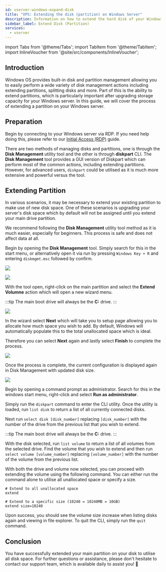 ```yaml
---
id: vserver-windows-expand-disk
title: "VPS: Extending the disk (partition) on Windows Server"
description: Information on how to extend the hard disk of your Windows VPS from ZAP-Hosting - ZAP-Hosting.com documentation
sidebar_label: Extend Disk (Partition)
services:
  - vserver
---
```


import Tabs from '@theme/Tabs';
import TabItem from '@theme/TabItem';
import InlineVoucher from '@site/src/components/InlineVoucher';

## Introduction

Windows OS provides built-in disk and partition management allowing you to easily perform a wide variety of disk management actions including extending partitions, splitting disks and more. Part of this is the ability to extend partitions, which is particularly important after upgrading storage capacity for your Windows server. In this guide, we will cover the process of extending a partition on your Windows server.

<InlineVoucher />

## Preparation

Begin by connecting to your Windows server via RDP. If you need help doing this, please refer to our [Initial Access (RDP)](vserver-windows-userdp.md) guide.

There are two methods of managing disks and partitions, one is through the **Disk Management** utility tool and the other is through **diskpart** CLI. The **Disk Management** tool provides a GUI version of Diskpart which can perform most of the common actions, including extending partitions. However, for advanced users, `diskpart` could be utilised as it is much more extensive and powerful versus the tool.

## Extending Partition

In various scenarios, it may be necessary to extend your existing partition to make use of new disk space. One of these scenarios is upgrading your server's disk space which by default will not be assigned until you extend your main drive partition.

We recommend following the **Disk Management** utility tool method as it is much easier, especially for beginners. This process is safe and does not affect data at all.

<Tabs>
<TabItem value="disk-management" label="Via Disk Management (GUI)" default>

Begin by opening the **Disk Management** tool. Simply search for this in the start menu, or alternatively open it via run by pressing `Windows Key + R` and entering `diskmgmt.msc` followed by confirm.

![](https://screensaver01.zap-hosting.com/index.php/s/xfMexYdrJMr3L6Y/preview)

![](https://screensaver01.zap-hosting.com/index.php/s/gKjkst3H89knLFa/preview)

With the tool open, right-click on the main partition and select the **Extend Volumne** action which will open a new wizard menu.

:::tip
The main boot drive will always be the **C:** drive.
:::

![](https://screensaver01.zap-hosting.com/index.php/s/nWMStW6T74SrrRe/preview)

In the wizard select **Next** which will take you to setup page allowing you to allocate how much space you wish to add. By default, Windows will automatically populate this to the total unallocated space which is ideal.

Therefore you can select **Next** again and lastly select **Finish** to complete the process.

![](https://screensaver01.zap-hosting.com/index.php/s/MwRFS8eCHoqBSNt/download)

Once the process is complete, the current configuration is displayed again in Disk Management with updated disk size.

![](https://screensaver01.zap-hosting.com/index.php/s/M46ca4FkeG42AZz/preview)

</TabItem>

<TabItem value="diskpart" label="Via Diskpart (CLI)">

Begin by opening a command prompt as administrator. Search for this in the windows start menu, right-click and select **Run as administrator**.

Simply run the `diskpart` command to enter the CLI utility. Once the utility is loaded, run `list disk` to return a list of all currently connected disks.

Next run `select disk [disk_number]` replacing `[disk_number]` with the number of the drive from the previous list that you wish to extend.

:::tip
The main boot drive will always be the **C:** drive.
:::

With the disk selected, run `list volume` to return a list of all volumes from the selected drive. Find the volume that you wish to extend and then run `select volume [volume_number]` replacing `[volume_number]` with the number of the volume from the previous list.

With both the drive and volume now selected, you can proceed with extending the volume using the following command. You can either run the command alone to utilise all unallocated space or specify a size.
```
# Extend to all unallocated space
extend

# Extend to a specific size (10240 = 10240MB = 10GB)
extend size=10240
```

Upon success, you should see the volume size increase when listing disks again and viewing in file explorer. To quit the CLI, simply run the `quit` command.

</TabItem>
</Tabs>

## Conclusion

You have successfully extended your main partition on your disk to utilise all disk space. For further questions or assistance, please don't hesitate to contact our support team, which is available daily to assist you! 🙂

<InlineVoucher />
